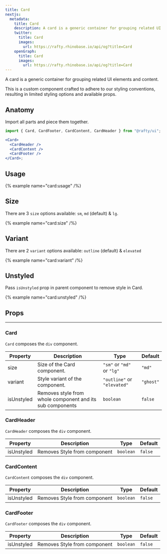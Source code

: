 ```yaml
---
title: Card
nextjs:
  metadata:
    title: Card
    description: A card is a generic container for grouping related UI elements and content.
    twitter:
      title: Card
      images:
        url: https://rafty.rhinobase.io/api/og?title=Card
    openGraph:
      title: Card
      images:
        url: https://rafty.rhinobase.io/api/og?title=Card
---
```


A card is a generic container for grouping related UI elements and content.

This is a custom component crafted to adhere to our styling conventions, resulting in limited styling options and available props.

## Anatomy

Import all parts and piece them together.

```jsx
import { Card, CardFooter, CardContent, CardHeader } from "@rafty/ui";

<Card>
  <CardHeader />
  <CardContent />
  <CardFooter />
</Card>;
```

## Usage

{% example name="card:usage" /%}

## Size

There are 3 `size` options available: `sm`, `md` (default) & `lg`.

{% example name="card:size" /%}

## Variant

There are 2 `variant` options available: `outline` (default) & `elevated`

{% example name="card:variant" /%}

## Unstyled

Pass `isUnstyled` prop in parent component to remove style in Card.

{% example name="card:unstyled" /%}

## Props

---

### Card

`Card` composes the `div` component.

| Property   | Description                                               | Type                        | Default   |
| ---------- | --------------------------------------------------------- | --------------------------- | --------- |
| size       | Size of the Card component.                               | `"sm"` or `"md"` or `"lg"`  | `"md"`    |
| variant    | Style variant of the component.                           | `"outline"` or `"elevated"` | `"ghost"` |
| isUnstyled | Removes style from whole component and its sub components | `boolean`                   | `false`   |

### CardHeader

`CardHeader` composes the `div` component.

| Property   | Description                  | Type      | Default |
| ---------- | ---------------------------- | --------- | ------- |
| isUnstyled | Removes Style from component | `boolean` | `false` |

### CardContent

`CardContent` composes the `div` component.

| Property   | Description                  | Type      | Default |
| ---------- | ---------------------------- | --------- | ------- |
| isUnstyled | Removes Style from component | `boolean` | `false` |

### CardFooter

`CardFooter` composes the `div` component.

| Property   | Description                  | Type      | Default |
| ---------- | ---------------------------- | --------- | ------- |
| isUnstyled | Removes Style from component | `boolean` | `false` |
